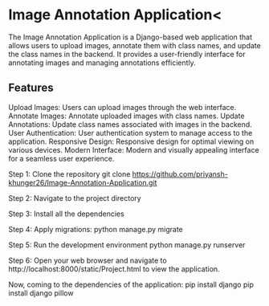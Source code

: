 


<h1>Image Annotation Application<</h1>
The Image Annotation Application is a Django-based web application that allows users to upload images, annotate them with class names, and update the class names in the backend. It provides a user-friendly interface for annotating images and managing annotations efficiently.

<h2>Features</h2>
Upload Images: Users can upload images through the web interface.
Annotate Images: Annotate uploaded images with class names.
Update Annotations: Update class names associated with images in the backend.
User Authentication: User authentication system to manage access to the application.
Responsive Design: Responsive design for optimal viewing on various devices.
Modern Interface: Modern and visually appealing interface for a seamless user experience.


Step 1: Clone the repository 
git clone https://github.com/priyansh-khunger26/Image-Annotation-Application.git

Step 2: Navigate to the project directory

Step 3: Install all the dependencies

Step 4: Apply migrations:
python manage.py migrate

Step 5: Run the development environment
python manage.py runserver

Step 6: Open your web browser and navigate to http://localhost:8000/static/Project.html to view the application.



Now, coming to the dependencies of the application:
pip install django
pip install django pillow
